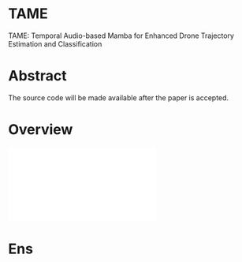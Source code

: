 # TAME
TAME: Temporal Audio-based Mamba for Enhanced Drone Trajectory Estimation and Classification

# Abstract
The source code will be made available after the paper is accepted.
# Overview
![contents](./contents.pdf)

# Ens
